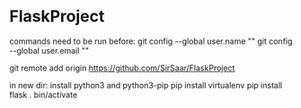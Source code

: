 # FlaskProject
commands need to be run before:
git config --global user.name ""
git config --global user.email ""

git remote add origin https://github.com/SirSaar/FlaskProject

in new dir:
install python3 and python3-pip
pip install virtualenv
pip install flask
. bin/activate
